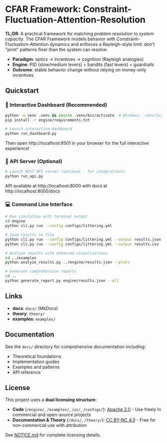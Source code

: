 # CFAR Framework: Constraint-Fluctuation-Attention-Resolution

**TL;DR**: A practical framework for matching *problem resolution* to *system capacity*.
The CFAR Framework models behavior with Constraint–Fluctuation–Attention dynamics and enforces a Rayleigh-style
limit: don't "print" patterns finer than the system can resolve.

- **Paradigm**: optics → incentives → cognition (Rayleigh analogies)
- **Engine**: PID (slow/medium levers) + bandits (fast levers) + guardrails
- **Outcome**: stable behavior change without relying on money-only incentives

## Quickstart

### 🚀 Interactive Dashboard (Recommended)
```bash
python -m venv .venv && source .venv/bin/activate  # Windows: .venv\Scripts\activate
pip install -r engine/requirements.txt

# Launch interactive dashboard
python run_dashboard.py
```
Then open http://localhost:8501 in your browser for the full interactive experience!

### 🔌 API Server (Optional)
```bash
# Launch REST API server (optional - for integrations)
python run_api.py
```
API available at http://localhost:8000 with docs at http://localhost:8000/docs

### 💻 Command Line Interface
```bash
# Run simulation with terminal output
cd engine
python cli.py run --config configs/littering.yml

# Save results to file
python cli.py run --config configs/littering.yml --output results.json
python cli.py run --config configs/littering.yml --output results.csv --format csv

# Analyze results with enhanced visualizations
cd ../examples
python analyze_results.py ../engine/results.json --plots

# Generate comprehensive reports
cd ..
python generate_report.py engine/results.json --all
```

## Links

- **docs**: `docs/` (MkDocs)
- **theory**: `theory/`
- **examples**: `examples/`

## Documentation
See the `docs/` directory for comprehensive documentation including:
- Theoretical foundations
- Implementation guides
- Examples and patterns
- API reference

## License

This project uses a **dual licensing structure**:

- **Code** (`/engine/`, `/examples/`, `/ui/`, `/configs/`): [Apache 2.0](LICENSE-CODE) - Use freely in commercial and open-source projects
- **Documentation & Theory** (`/docs/`, `/theory/`): [CC BY-NC 4.0](docs/LICENSE-DOCS) - Free for non-commercial use with attribution

See [NOTICE.md](NOTICE.md) for complete licensing details.
